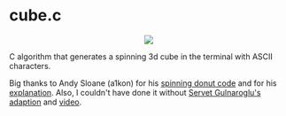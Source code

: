 # cube.c
<div align="center">
    <img src="https://imgur.com/GFEOtmr.png"><br>
</div>

C algorithm that generates a spinning 3d cube in the terminal with ASCII characters.

Big thanks to Andy Sloane (a1kon) for his [spinning donut code](https://cppsecrets.com/users/9748495049554948514955485251641031051169710946105110/The-Beautiful-C-Program-That-Creates-a-3D-Rotating-Donut.php) and for his [explanation](https://www.a1k0n.net/2011/07/20/donut-math.html).
Also, I couldn't have done it without [Servet Gulnaroglu's adaption](https://github.com/servetgulnaroglu/cube.c) and [video](https://www.youtube.com/watch?v=p09i_hoFdd0&t=268s).
